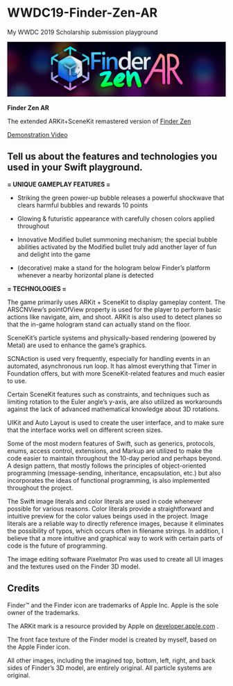 # WWDC19-Finder-Zen-AR
My WWDC 2019 Scholarship submission playground

![image banner](banner.png)

**Finder Zen AR**

The extended ARKit+SceneKit remastered version of [Finder Zen](https://www.github.com/vince14genius/finder-zen/)

[Demonstration Video](https://www.youtube.com/watch?v=U2eQBGyVmyc)

## Tell us about the features and technologies you used in your Swift playground. 

**= UNIQUE GAMEPLAY FEATURES =**

- Striking the green power-up bubble releases a powerful shockwave that clears harmful bubbles and rewards 10 points

- Glowing & futuristic appearance with carefully chosen colors applied throughout

- Innovative Modified bullet summoning mechanism; the special bubble abilities activated by the Modified bullet truly add another layer of fun and delight into the game

- (decorative) make a stand for the hologram below Finder’s platform whenever a nearby horizontal plane is detected

**= TECHNOLOGIES =**

The game primarily uses ARKit + SceneKit to display gameplay content. The ARSCNView’s pointOfView property is used for the player to perform basic actions like navigate, aim, and shoot. ARKit is also used to detect planes so that the in-game hologram stand can actually stand on the floor. 

SceneKit’s particle systems and physically-based rendering (powered by Metal) are used to enhance the game’s graphics. 

SCNAction is used very frequently, especially for handling events in an automated, asynchronous run loop. It has almost everything that Timer in Foundation offers, but with more SceneKit-related features and much easier to use. 

Certain SceneKit features such as constraints, and techniques such as limiting rotation to the Euler angle’s y-axis, are also utilized as workarounds against the lack of advanced mathematical knowledge about 3D rotations. 

UIKit and Auto Layout is used to create the user interface, and to make sure that the interface works well on different screen sizes. 

Some of the most modern features of Swift, such as generics, protocols, enums, access control, extensions, and Markup are utilized to make the code easier to maintain throughout the 10-day period and perhaps beyond. A design pattern, that mostly follows the principles of object-oriented programming (message-sending, inheritance, encapsulation, etc.) but also incorporates the ideas of functional programming, is also implemented throughout the project. 

The Swift image literals and color literals are used in code whenever possible for various reasons. Color literals provide a straightforward and intuitive preview for the color values beings used in the project. Image literals are a reliable way to directly reference images, because it eliminates the possibility of typos, which occurs often in filename strings. In addition, I believe that a more intuitive and graphical way to work with certain parts of code is the future of programming. 

The image editing software Pixelmator Pro was used to create all UI images and the textures used on the Finder 3D model.

## Credits

Finder™ and the Finder icon are trademarks of Apple Inc. Apple is the sole owner of the trademarks. 

The ARKit mark is a resource provided by Apple on [developer.apple.com](https://developer.apple.com) .

The front face texture of the Finder model is created by myself, based on the Apple Finder icon.

All other images, including the imagined top, bottom, left, right, and back sides of Finder’s 3D model, are entirely original. All particle systems are original. 
